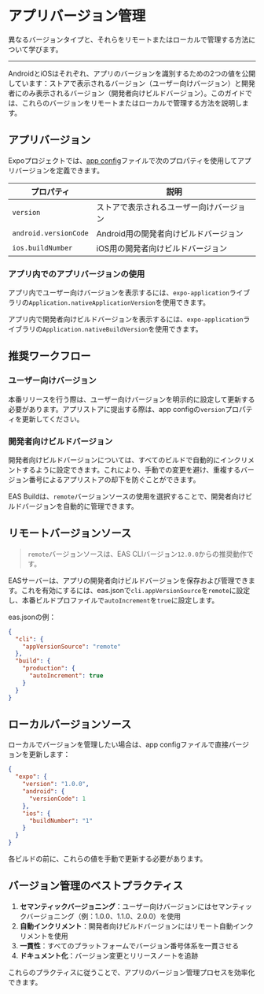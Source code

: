 # アプリバージョン管理

異なるバージョンタイプと、それらをリモートまたはローカルで管理する方法について学びます。

* * *

AndroidとiOSはそれぞれ、アプリのバージョンを識別するための2つの値を公開しています：ストアで表示されるバージョン（ユーザー向けバージョン）と開発者にのみ表示されるバージョン（開発者向けビルドバージョン）。このガイドでは、これらのバージョンをリモートまたはローカルで管理する方法を説明します。

## アプリバージョン

Expoプロジェクトでは、[app config](/workflow/configuration)ファイルで次のプロパティを使用してアプリバージョンを定義できます。

| プロパティ | 説明 |
|----------|-------------|
| `version` | ストアで表示されるユーザー向けバージョン |
| `android.versionCode` | Android用の開発者向けビルドバージョン |
| `ios.buildNumber` | iOS用の開発者向けビルドバージョン |

### アプリ内でのアプリバージョンの使用

アプリ内でユーザー向けバージョンを表示するには、`expo-application`ライブラリの`Application.nativeApplicationVersion`を使用できます。

アプリ内で開発者向けビルドバージョンを表示するには、`expo-application`ライブラリの`Application.nativeBuildVersion`を使用できます。

## 推奨ワークフロー

### ユーザー向けバージョン

本番リリースを行う際は、ユーザー向けバージョンを明示的に設定して更新する必要があります。アプリストアに提出する際は、app configの`version`プロパティを更新してください。

### 開発者向けビルドバージョン

開発者向けビルドバージョンについては、すべてのビルドで自動的にインクリメントするように設定できます。これにより、手動での変更を避け、重複するバージョン番号によるアプリストアの却下を防ぐことができます。

EAS Buildは、`remote`バージョンソースの使用を選択することで、開発者向けビルドバージョンを自動的に管理できます。

## リモートバージョンソース

> `remote`バージョンソースは、EAS CLIバージョン`12.0.0`からの推奨動作です。

EASサーバーは、アプリの開発者向けビルドバージョンを保存および管理できます。これを有効にするには、eas.jsonで`cli.appVersionSource`を`remote`に設定し、本番ビルドプロファイルで`autoIncrement`を`true`に設定します。

eas.jsonの例：
```json
{
  "cli": {
    "appVersionSource": "remote"
  },
  "build": {
    "production": {
      "autoIncrement": true
    }
  }
}
```

## ローカルバージョンソース

ローカルでバージョンを管理したい場合は、app configファイルで直接バージョンを更新します：

```json
{
  "expo": {
    "version": "1.0.0",
    "android": {
      "versionCode": 1
    },
    "ios": {
      "buildNumber": "1"
    }
  }
}
```

各ビルドの前に、これらの値を手動で更新する必要があります。

## バージョン管理のベストプラクティス

1. **セマンティックバージョニング**：ユーザー向けバージョンにはセマンティックバージョニング（例：1.0.0、1.1.0、2.0.0）を使用
2. **自動インクリメント**：開発者向けビルドバージョンにはリモート自動インクリメントを使用
3. **一貫性**：すべてのプラットフォームでバージョン番号体系を一貫させる
4. **ドキュメント化**：バージョン変更とリリースノートを追跡

これらのプラクティスに従うことで、アプリのバージョン管理プロセスを効率化できます。
